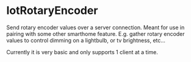 # IotRotaryEncoder
Send rotary encoder values over a server connection. Meant for use in pairing with some other smarthome feature. E.g. gather rotary encoder values to control dimming on a lightbulb, or tv brightness, etc...

Currently it is very basic and only supports 1 client at a time.
